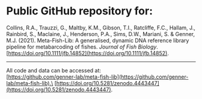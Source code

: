 # Public GitHub repository for: 

Collins, R.A., Trauzzi, G., Maltby, K.M., Gibson, T.I., Ratcliffe, F.C., Hallam, J., Rainbird, S., Maclaine, J., Henderson, P.A., Sims, D.W., Mariani, S. & Genner, M.J. (2021). Meta-Fish-Lib: A generalised, dynamic DNA reference library pipeline for metabarcoding of fishes. _Journal of Fish Biology_. [https://doi.org/10.1111/jfb.14852](https://doi.org/10.1111/jfb.14852).

---

All code and data can be accessed at:\
[https://github.com/genner-lab/meta-fish-lib](https://github.com/genner-lab/meta-fish-lib).\
[https://doi.org/10.5281/zenodo.4443447](https://doi.org/10.5281/zenodo.4443447).